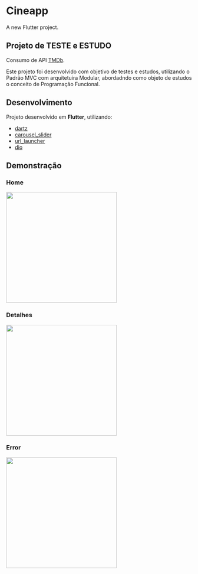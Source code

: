# Cineapp

A new Flutter project.

## Projeto de TESTE e ESTUDO

Consumo de API [TMDb](https://github.com/kleberandrade/movies-flutter#:~:text=a%20API%20do-,TMDb,-criado%20para%20disciplina).

Este projeto foi desenvolvido com objetivo de testes e estudos, utilizando o Padrão MVC com arquitetuira Modular, abordadndo como objeto de estudos o conceito de Programação Funcional.


## Desenvolvimento

Projeto desenvolvido em **Flutter**, utilizando:

- [dartz](https://pub.dev/packages/dartz)
- [carousel_slider](https://pub.dev/packages/carousel_slider)
- [url_launcher](https://pub.dev/packages/url_launcher)
- [dio](https://pub.dev/packages/dio)

## Demonstração

### Home
<img src="assets/screeenshots/home.png" width="300">

### Detalhes
<img src="assets/screeenshots/detail.png" width="300">


### Error
<img src="assets/screeenshots/error.png" width="300">




